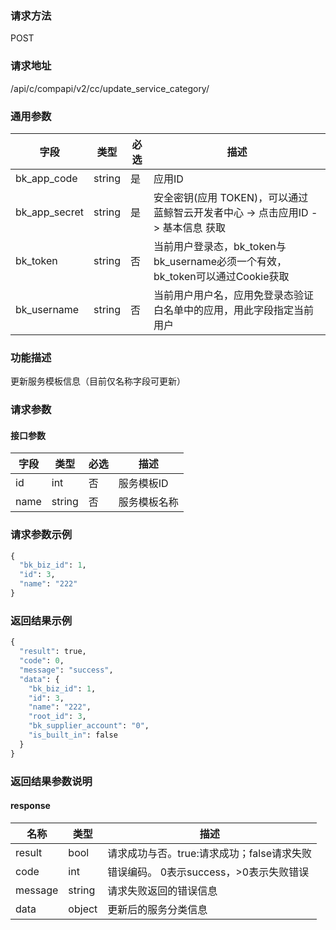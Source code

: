 
### 请求方法

POST


### 请求地址

/api/c/compapi/v2/cc/update_service_category/


### 通用参数

| 字段 | 类型 | 必选 |  描述 |
|-----------|------------|--------|------------|
| bk_app_code  |  string    | 是 | 应用ID     |
| bk_app_secret|  string    | 是 | 安全密钥(应用 TOKEN)，可以通过 蓝鲸智云开发者中心 -> 点击应用ID -> 基本信息 获取 |
| bk_token     |  string    | 否 | 当前用户登录态，bk_token与bk_username必须一个有效，bk_token可以通过Cookie获取 |
| bk_username  |  string    | 否 | 当前用户用户名，应用免登录态验证白名单中的应用，用此字段指定当前用户 |


### 功能描述

更新服务模板信息（目前仅名称字段可更新）

### 请求参数



#### 接口参数

| 字段                 |  类型      | 必选	   |  描述                 |
|----------------------|------------|--------|-----------------------|
| id            | int  | 否   | 服务模板ID |
| name         | string  | 否   | 服务模板名称 |


### 请求参数示例

```python
{
  "bk_biz_id": 1,
  "id": 3,
  "name": "222"
}
```

### 返回结果示例

```python
{
  "result": true,
  "code": 0,
  "message": "success",
  "data": {
    "bk_biz_id": 1,
    "id": 3,
    "name": "222",
    "root_id": 3,
    "bk_supplier_account": "0",
    "is_built_in": false
  }
}
```

### 返回结果参数说明

#### response

| 名称  | 类型  | 描述 |
|---|---|---|
| result | bool | 请求成功与否。true:请求成功；false请求失败 |
| code | int | 错误编码。 0表示success，>0表示失败错误 |
| message | string | 请求失败返回的错误信息 |
| data | object | 更新后的服务分类信息 |